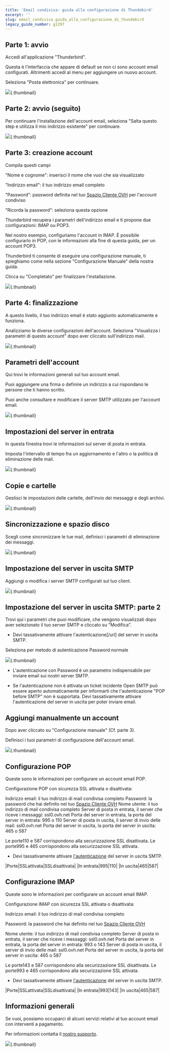 ```yaml
---
title: 'Email condivisa: guida alla configurazione di Thundebird'
excerpt: ''
slug: email_condivisa_guida_alla_configurazione_di_thundebird
legacy_guide_number: g1297
---
```



## Parte 1: avvio
Accedi all'applicazione "Thunderbird".

Questa è l'interfaccia che appare di default se non ci sono account email configurati. Altrimenti accedi al menu per aggiungere un nuovo account.

Seleziona "Posta elettronica" per continuare.

![](images/img_1227.jpg){.thumbnail}


## Parte 2: avvio (seguito)
Per continuare l'installazione dell'account email, seleziona "Salta questo step e utilizza il mio indirizzo esistente" per continuare.

![](images/img_1228.jpg){.thumbnail}


## Parte 3: creazione account
Compila questi campi

"Nome e cognome": inserisci il nome che vuoi che sia visualizzato

"Indirizzo email": il tuo indirizzo email completo

"Password": password definita nel tuo [Spazio Cliente OVH](https://www.ovh.com/managerv3/l) per l'account condiviso

"Ricorda la password": seleziona questa opzione

Thunderbird recupera i parametri dell'indirizzo email e ti propone due configurazioni: IMAP ou POP3.

Nel nostro esempio, configuriamo l'account in IMAP. È possibile configurarlo in POP, con le informazioni alla fine di questa guida, per un account POP3.

Thunderbird ti consente di eseguire una configurazione manuale, ti spieghiamo come nella sezione "Configurazione Manuale" della nostra guida.

Clicca su "Completato" per finalizzare l'installazione.

![](images/img_1229.jpg){.thumbnail}


## Parte 4: finalizzazione
A questo livello, il tuo indirizzo email è stato aggiunto automaticamente e funziona.

Analizziamo le diverse configurazioni dell'account. 
Seleziona "Visualizza i parametri di questo account" dopo aver cliccato sull'indirizzo mail.

![](images/img_1230.jpg){.thumbnail}


## Parametri dell'account
Qui trovi le informazioni generali sul tuo account email.

Puoi aggiungere una firma o definire un indirizzo a cui rispondano le persone che ti hanno scritto.

Puoi anche consultare e modificare il server SMTP utilizzato per l'account email.

![](images/img_1231.jpg){.thumbnail}


## Impostazioni del server in entrata
In questa finestra trovi le informazioni sul server di posta in entrata. 

Imposta l'intervallo di tempo fra un aggiornamento e l'altro o la politica di eliminazione delle mail.

![](images/img_1232.jpg){.thumbnail}


## Copie e cartelle
Gestisci le impostazioni delle cartelle, dell'invio dei messaggi e degli archivi.

![](images/img_1233.jpg){.thumbnail}


## Sincronizzazione e spazio disco
Scegli come sincronizzare le tue mail, definisci i parametri di eliminazione dei messaggi.

![](images/img_1234.jpg){.thumbnail}


## Impostazione del server in uscita SMTP
Aggiungi o modifica i server SMTP configurati sul tuo client.

![](images/img_1235.jpg){.thumbnail}


## Impostazione del server in uscita SMTP: parte 2
Trovi qui i parametri che puoi modificare, che vengono visualizzati dopo aver selezionato il tuo server SMTP e cliccato su "Modifica".


- Devi tassativamente attivare l'autenticazione[/url] del server in uscita SMTP.


Seleziona per metodo di autenticazione Password normale

![](images/img_1236.jpg){.thumbnail}

- L'autenticazione con Password è un parametro indispensabile per inviare email sui nostri server SMTP.

- Se l'autenticazione non è attivata un ticket incidente Open SMTP può essere aperto automaticamente per informarti che l'autenticazione "POP before SMTP" non è supportata. Devi tassativamente attivare l'autenticazione del server in uscita per poter inviare email.




## Aggiungi manualmente un account
Dopo aver cliccato su "Configurazione manuale" (Cf. parte 3).

Definisci i tuoi parametri di configurazione dell'account email.

![](images/img_1237.jpg){.thumbnail}


## Configurazione POP
Queste sono le informazioni per configurare un account email POP.

Configurazione POP con sicurezza SSL attivata o disattivata:

Indirizzo email: il tuo indirizzo di mail condivisa completo
Password: la password che hai definito nel tuo [Spazio Cliente OVH](https://www.ovh.com/managerv3/)
Nome utente: il tuo indirizzo di mail condivisa completo
Server di posta in entrata, il server che riceve i messaggi: ssl0.ovh.net
Porta del server in entrata, la porta del server in entrata: 995 o 110
Server di posta in uscita, il server di invio delle mail: ssl0.ovh.net
Porta del server in uscita, la porta del server in uscita: 465 o 587

Le porte110 e 587 corrispondono alla securizzazione SSL disattivata.
Le porte995 e 465 corrispondono alla securizzazione SSL attivata.


- Devi tassativamente attivare [l'autenticazione](#configuration_partie_7_parametres_avances_du_serveur_denvoi) del server in uscita SMTP.


|Porte|SSLattivata|SSLdisattivata|
|In entrata|995|110|
|In uscita|465|587|




## Configurazione IMAP
Queste sono le informazioni per configurare un account email IMAP.

Configurazione IMAP con sicurezza SSL attivata o disattivata:

Indirizzo email: il tuo indirizzo di mail condivisa completo

Password: la password che hai definito nel tuo [Spazio Cliente OVH](https://www.ovh.com/managerv3/)

Nome utente: il tuo indirizzo di mail condivisa completo
Server di posta in entrata, il server che riceve i messaggi: ssl0.ovh.net
Porta del server in entrata, la porta del server in entrata: 993 o 143
Server di posta in uscita, il server di invio delle mail: ssl0.ovh.net
Porta del server in uscita, la porta del server in uscita: 465 o 587

Le porte143 e 587 corrispondono alla securizzazione SSL disattivata.
Le porte993 e 465 corrispondono alla securizzazione SSL attivata.


- Devi tassativamente attivare [l'autenticazione](#activer_lauthentification_smtp_sous_ios_-_iphone_-_ipad) del server in uscita SMTP.


|Porte|SSLattivata|SSLdisattivata|
|In entrata|993|143|
|In uscita|465|587|




## Informazioni generali
Se vuoi, possiamo occuparci di alcuni servizi relativi al tuo account email con interventi a pagamento.

Per informazioni contatta il [nostro supporto](http://www.ovh.it/supporto/).

![](images/img_2501.jpg){.thumbnail}

